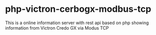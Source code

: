 # php-victron-cerbogx-modbus-tcp
This is a online information server with rest api based on php showing information from Victron Credo GX via Modus TCP
